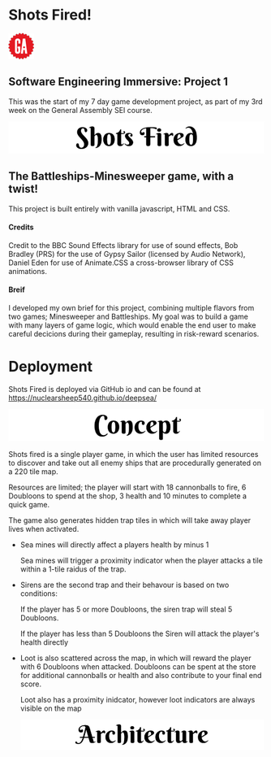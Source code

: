 # Shots Fired!
![GA logo](/images/ga.png)

## Software Engineering Immersive: Project 1
This was the start of my 7 day game development project, as part of my 3rd week on the General Assembly SEI course.

![Game logo](images/md/logo)
## The Battleships-Minesweeper game, with a twist!
This project is built entirely with vanilla javascript, HTML and CSS.


#### Credits
Credit to the BBC Sound Effects library for use of sound effects,
Bob Bradley (PRS) for the use of Gypsy Sailor (licensed by Audio Network), Daniel Eden for use of Animate.CSS a cross-browser library of CSS animations.

#### Breif
I developed my own brief for this project, combining multiple flavors from two games; Minesweeper and Battleships. My goal was to build a game with many layers of game logic, which would enable the end user to make careful decicions during their gameplay, resulting in risk-reward scenarios.

# Deployment
Shots Fired is deployed via GitHub io and can be found at 
https://nuclearsheep540.github.io/deepsea/

![Concept](images/md/concept.png)

Shots fired is a single player game, in which the user has limited resources to discover and take out all enemy ships that are procedurally generated on a 220 tile map.

Resources are limited; the player will start with 18 cannonballs to fire, 6 Doubloons to spend at the shop, 3 health and 10 minutes to complete a quick game.

The game also generates hidden trap tiles in which will take away player lives when activated.

* Sea mines will directly affect a players health by minus 1
  
  Sea mines will trigger a proximity indicator when the player attacks a tile within a 1-tile raidus of the trap.

* Sirens are the second trap and their behavour is based on two conditions: 

  If the player has 5 or more Doubloons, the siren trap will steal 5 Doubloons.

  If the player has less than 5 Doubloons the Siren will attack the player's health directly

* Loot is also scattered across the map, in which will reward the player with 6 Doubloons when attacked. Doubloons can be spent at the store for additional cannonballs or health and also contribute to your final end score.

  Loot also has a proximity inidcator, however loot indicators are always visible on the map

  ![Game logo](images/md/arc.png)
